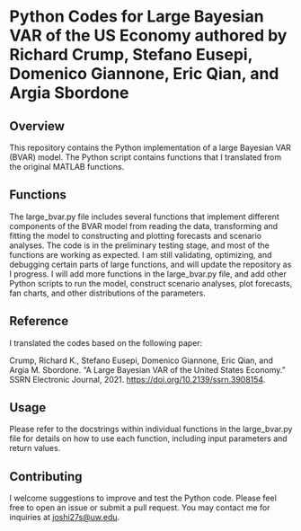 

# Python Codes for Large Bayesian VAR of the US Economy authored by Richard Crump, Stefano Eusepi, Domenico Giannone, Eric Qian, and Argia Sbordone

## Overview

This repository contains the Python implementation of a large Bayesian VAR (BVAR) model. The Python script contains functions that I translated from the original MATLAB functions.

## Functions

The large_bvar.py file includes several functions that implement different components of the BVAR model from reading the data, transforming and fitting the model to constructing and plotting forecasts and scenario analyses. 
The code is in the preliminary testing stage, and most of the functions are working as expected. I am still validating, optimizing, and debugging certain parts of large functions, and will update the repository as I progress.
I will add more functions in the large_bvar.py file, and add other Python scripts to run the model, construct scenario analyses, plot forecasts, fan charts, and other distributions of the parameters. 

## Reference

I translated the codes based on the following paper:

Crump, Richard K., Stefano Eusepi, Domenico Giannone, Eric Qian, and Argia M. Sbordone. “A Large Bayesian VAR of the United States Economy.” SSRN Electronic Journal, 2021. https://doi.org/10.2139/ssrn.3908154.

## Usage

Please refer to the docstrings within individual functions in the large_bvar.py file for details on how to use each function, including input parameters and return values.

## Contributing

I welcome suggestions to improve and test the Python code. Please feel free to open an issue or submit a pull request. You may contact me for inquiries at joshi27s@uw.edu.



